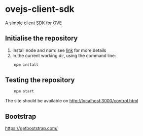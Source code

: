 # ovejs-client-sdk
A simple client SDK for OVE

## Initialise the repository

1. Install node and npm: see [link](https://nodejs.org/en/download/package-manager/) for more details
2. In the current working dir, using the command line:

```bash
    npm install
```

## Testing the repository

```bash
    npm start
```

The site should be available on [http://localhost:3000/control.html](http://localhost:3000/control.html)

## Bootstrap

https://getbootstrap.com/ 